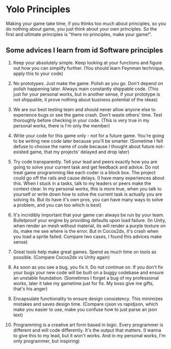 Yolo Principles
===============
Making your game take time, if you thinks too much about principles, so you do nothing about game, you just think about your own principles. So the first and ultimate principles is "there no principles, make your game!".

Some advices I learn from id Software principles
------------------------------------------------
1. Keep your absolutely simple. Keep looking at your functions and figure out how you can simplify further. (You should learn Feynman technique, apply this to your code)

2. No prototypes. Just make the game. Polish as you go. Don't depend on polish happening later. Always main constantly shippable code. (This just for your personal works, but in another sense, if your prototype is not shippable, it prove nothing about business potential of the ideas)

3. We are our best testing team and should never allow anyone else to experience bugs or see the game crash. Don't waste others' time. Test thoroughly before checking in your code. (This is very true in my personal works, there is I'm only the member)

4. Write your code for this game only - not for a future game. You're going to be writing new code later because you'll be smarter. (Sometime I felt defuse to choose the name of code because I thought about future not-existed game, that my projects' delayed and drop later)

5. Try code transparently. Tell your lead and peers exactly how you are going to solve your current task and get feedback and advice. Do not treat game programming like each coder is a block box. The project could go off the rails and cause delays. (I have many experiences about this. When I stuck in a tasks, talk to my leaders or peers make the context clear. In my personal works, this is more true, when you talk to yourself or write down how to solve the current task is actually you are solving its. But its have it's own pros, you can have many ways to solve a problem, and you can too which is best)

6. It's incridibly important that your game can always be run by your team. Bulletproof your engine by providing defaults upon load failure. (In Unity, when render an mesh without material, its will render a purple texture on its, make me see where is the error. But in Cocos2dx, it's crash when you load a sprite failed. Compare two cases, I found this advices make sense)

7. Great tools help make great games. Spend as much time on tools as possible. (Compare Cocos2dx vs Unity again)

8. As soon as you see a bug, you fix it. Do not continue on. If you don't fix your bugs your new code will be built on a buggy codebase and ensure an unstable foundation. (Sometimes I forget a bug of my professional works, later it take my gametime just for fix. My boss give me gifts, that's his anger)

9. Encapsulate functionality to ensure design consistency. This minimizes mistakes and saves design time. (Compare cjson vs rapidjson, which make you easier to use, make you confuse how to just parse an json text)

10. Programming is a creative art form based in logic. Every programmer is different and will code differently. It's the output that matters. (I wanna to give this to my lead, but it won't works. And in my personal works, I'm only programmer, but inspiring)